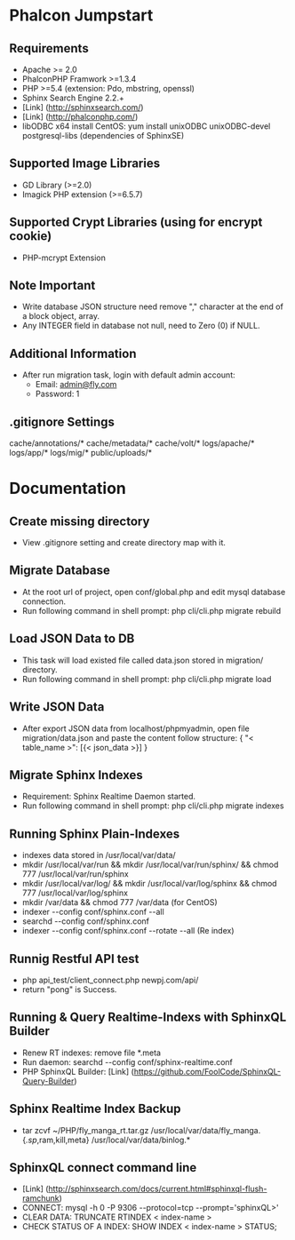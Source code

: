 Phalcon Jumpstart
================

## Requirements

- Apache >= 2.0
- PhalconPHP Framwork >=1.3.4
- PHP >=5.4 (extension: Pdo, mbstring, openssl)
- Sphinx Search Engine 2.2.+
- [Link] (http://sphinxsearch.com/)
- [Link] (http://phalconphp.com/)
- libODBC x64 install CentOS: yum install unixODBC unixODBC-devel postgresql-libs (dependencies of SphinxSE)

## Supported Image Libraries

- GD Library (>=2.0)
- Imagick PHP extension (>=6.5.7)

## Supported Crypt Libraries (using for encrypt cookie)

- PHP-mcrypt Extension

## Note Important

- Write database JSON structure need remove "," character at the end of a block object, array.
- Any INTEGER field in database not null, need to Zero (0) if NULL.

## Additional Information

- After run migration task, login with default admin account:
    - Email: admin@fly.com
    - Password: 1

## .gitignore Settings

cache/annotations/*
cache/metadata/*
cache/volt/*
logs/apache/*
logs/app/*
logs/mig/*
public/uploads/*

Documentation
================

## Create missing directory

- View .gitignore setting and create directory map with it.

## Migrate Database

- At the root url of project, open conf/global.php and edit mysql database connection.
- Run following command in shell prompt:
    php cli/cli.php migrate rebuild

## Load JSON Data to DB

- This task will load existed file called data.json stored in migration/ directory.
- Run following command in shell prompt:
    php cli/cli.php migrate load

## Write JSON Data

- After export JSON data from localhost/phpmyadmin, open file migration/data.json and paste the content follow structure:
    {
        "< table_name >": [{< json_data >}]
    }

## Migrate Sphinx Indexes

- Requirement: Sphinx Realtime Daemon started.
- Run following command in shell prompt:
    php cli/cli.php migrate indexes

## Running Sphinx Plain-Indexes

- indexes data stored in /usr/local/var/data/
- mkdir /usr/local/var/run && mkdir /usr/local/var/run/sphinx/ && chmod 777 /usr/local/var/run/sphinx
- mkdir /usr/local/var/log/ && mkdir /usr/local/var/log/sphinx && chmod 777 /usr/local/var/log/sphinx
- mkdir /var/data && chmod 777 /var/data (for CentOS)
- indexer --config conf/sphinx.conf --all
- searchd --config conf/sphinx.conf
- indexer --config conf/sphinx.conf --rotate --all (Re index)

## Runnig Restful API test

- php api_test/client_connect.php newpj.com/api/
- return "pong" is Success.

## Running & Query Realtime-Indexs with SphinxQL Builder

- Renew RT indexes: remove file *.meta
- Run daemon: searchd --config conf/sphinx-realtime.conf
- PHP SphinxQL Builder: [Link] (https://github.com/FoolCode/SphinxQL-Query-Builder)

## Sphinx Realtime Index Backup

- tar zcvf ~/PHP/fly_manga_rt.tar.gz /usr/local/var/data/fly_manga.{*.sp*,ram,kill,meta}  /usr/local/var/data/binlog.*

## SphinxQL connect command line

- [Link] (http://sphinxsearch.com/docs/current.html#sphinxql-flush-ramchunk)
- CONNECT: mysql -h 0 -P 9306 --protocol=tcp --prompt='sphinxQL>'
- CLEAR DATA: TRUNCATE RTINDEX < index-name >
- CHECK STATUS OF A INDEX: SHOW INDEX < index-name > STATUS;

